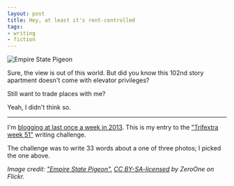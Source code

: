 ```yaml
---
layout: post
title: Hey, at least it's rent-controlled
tags:
- writing
- fiction
---
```


![Empire State Pigeon](/media/2013/empire-state-pigeon.jpg)

Sure, the view is out of this world. But did you know this 102nd story apartment doesn't come with elevator privileges?

Still want to trade places with me?

Yeah, I didn't think so.

---

I'm [blogging at last once a week in 2013][challenge]. This is my entry to the ["Trifextra week 51"][trifecta] writing challenge.

[trifecta]: http://www.trifectawritingchallenge.com/2013/01/trifextra-week-fifty-one.html
[challenge]: /2013/01/07/writing-challenge-accepted/

The challenge was to write 33 words about a one of three photos; I picked the one above.

*Image credit: ["Empire State Pigeon".][pigeon] [CC BY-SA-licensed][cc-by-sa] by *ZeroOne* on Flickr.*

[pigeon]: http://www.flickr.com/photos/villes/2865833414/
[cc-by-sa]: http://creativecommons.org/licenses/by-sa/2.0/